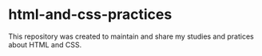 # html-and-css-practices
This repository was created to maintain and share my studies and pratices about HTML and CSS.
